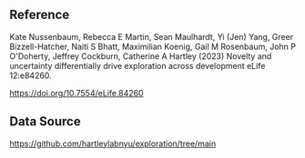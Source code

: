 ## Reference

Kate Nussenbaum, Rebecca E Martin, Sean Maulhardt, Yi (Jen) Yang, Greer Bizzell-Hatcher, Naiti S Bhatt, Maximilian Koenig, Gail M Rosenbaum, John P O'Doherty, Jeffrey Cockburn, Catherine A Hartley (2023) Novelty and uncertainty differentially drive exploration across development eLife 12:e84260.

https://doi.org/10.7554/eLife.84260 

## Data Source

https://github.com/hartleylabnyu/exploration/tree/main